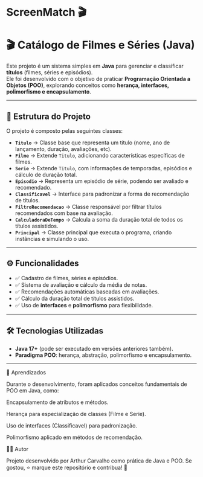 # ScreenMatch 🎬

# 🎬 Catálogo de Filmes e Séries (Java)

Este projeto é um sistema simples em **Java** para gerenciar e classificar **títulos** (filmes, séries e episódios).  
Ele foi desenvolvido com o objetivo de praticar **Programação Orientada a Objetos (POO)**, explorando conceitos como **herança, interfaces, polimorfismo e encapsulamento**.

---

## 📂 Estrutura do Projeto

O projeto é composto pelas seguintes classes:

- **`Titulo`** → Classe base que representa um título (nome, ano de lançamento, duração, avaliações, etc).
- **`Filme`** → Extende `Titulo`, adicionando características específicas de filmes.
- **`Serie`** → Extende `Titulo`, com informações de temporadas, episódios e cálculo de duração total.
- **`Episodio`** → Representa um episódio de série, podendo ser avaliado e recomendado.
- **`Classificavel`** → Interface para padronizar a forma de recomendação de títulos.
- **`FiltroRecomendacao`** → Classe responsável por filtrar títulos recomendados com base na avaliação.
- **`CalculadoraDeTempo`** → Calcula a soma da duração total de todos os títulos assistidos.
- **`Principal`** → Classe principal que executa o programa, criando instâncias e simulando o uso.

---

## ⚙️ Funcionalidades

- ✅ Cadastro de filmes, séries e episódios.  
- ✅ Sistema de avaliação e cálculo da média de notas.  
- ✅ Recomendações automáticas baseadas em avaliações.  
- ✅ Cálculo da duração total de títulos assistidos.  
- ✅ Uso de **interfaces** e **polimorfismo** para flexibilidade.  

---

## 🛠️ Tecnologias Utilizadas

- **Java 17+** (pode ser executado em versões anteriores também).  
- **Paradigma POO**: herança, abstração, polimorfismo e encapsulamento.  

---

📌 Aprendizados

Durante o desenvolvimento, foram aplicados conceitos fundamentais de POO em Java, como:

Encapsulamento de atributos e métodos.

Herança para especialização de classes (Filme e Serie).

Uso de interfaces (Classificavel) para padronização.

Polimorfismo aplicado em métodos de recomendação.

👨‍💻 Autor

Projeto desenvolvido por Arthur Carvalho como prática de Java e POO.
Se gostou, ⭐ marque este repositório e contribua! 🚀


